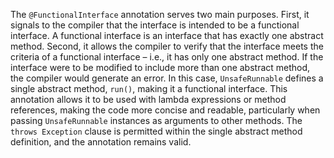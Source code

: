 The `@FunctionalInterface` annotation serves two main purposes. First, it signals to the compiler that the interface is intended to be a functional interface. A functional interface is an interface that has exactly one abstract method. Second, it allows the compiler to verify that the interface meets the criteria of a functional interface – i.e., it has only one abstract method. If the interface were to be modified to include more than one abstract method, the compiler would generate an error. In this case, `UnsafeRunnable` defines a single abstract method, `run()`, making it a functional interface. This annotation allows it to be used with lambda expressions or method references, making the code more concise and readable, particularly when passing `UnsafeRunnable` instances as arguments to other methods. The `throws Exception` clause is permitted within the single abstract method definition, and the annotation remains valid.